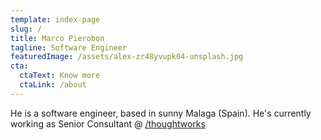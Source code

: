 ```yaml
---
template: index-page
slug: /
title: Marco Pierobon
tagline: Software Engineer
featuredImage: /assets/alex-zr48yvupk04-unsplash.jpg
cta:
  ctaText: Know more
  ctaLink: /about
---
```

He is a software engineer, based in sunny Malaga (Spain). He's currently working as Senior Consultant @ [/thoughtworks](www.thoughtworks.com)